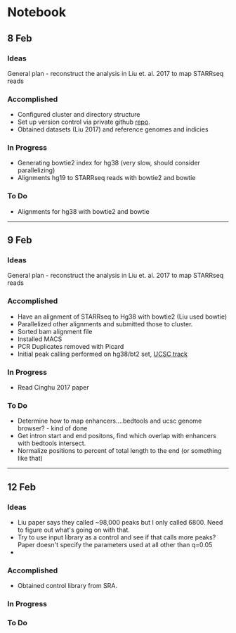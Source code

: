 # Notebook

## 8 Feb

### Ideas

General plan - reconstruct the analysis in Liu et. al. 2017 to map STARRseq reads


### Accomplished

- Configured cluster and directory structure
- Set up version control via private github [repo](http://www.github.com/ethanagbaker/BurgeLab). 
- Obtained datasets (Liu 2017) and reference genomes and indicies


### In Progress
- Generating bowtie2 index for hg38 (very slow, should consider parallelizing)
- Alignments hg19 to STARRseq reads with bowtie2 and bowtie

### To Do
- Alignments for hg38 with bowtie2 and bowtie

---
## 9 Feb

### Ideas

General plan - reconstruct the analysis in Liu et. al. 2017 to map STARRseq reads


### Accomplished

- Have an alignment of STARRseq to Hg38 with bowtie2 (Liu used bowtie)
- Parallelized other alignments and submitted those to cluster.
- Sorted bam alignment file
- Installed MACS
- PCR Duplicates removed with Picard
- Initial peak calling performed on hg38/bt2 set, [UCSC track](https://genome.ucsc.edu/cgi-bin/hgTracks?db=hg38&lastVirtModeType=default&lastVirtModeExtraState=&virtModeType=default&virtMode=0&nonVirtPosition=&position=chr1%3A602689-607258&hgsid=656347429_0B9Uw3JuWzzsR3SB5dTUISOEgldd)

### In Progress
- Read Cinghu 2017 paper

### To Do
- Determine how to map enhancers....bedtools and ucsc genome browser? - kind of done
- Get intron start and end positons, find which overlap with enhancers with bedtools intersect.
- Normalize positions to percent of total length to the end (or something like that)
---

## 12 Feb
### Ideas

- Liu paper says they called ~98,000 peaks but I only called 6800. Need to figure out what's going on with that.
- Try to use input library as a control and see if that calls more peaks? Paper doesn't specify the parameters used at all other than q=0.05
- 

### Accomplished
- Obtained control library from SRA. 

### In Progress

### To Do


